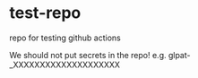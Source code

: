 # test-repo
repo for testing github actions

We should not put secrets in the repo!  e.g. glpat-_XXXXXXXXXXXXXXXXXXXX



